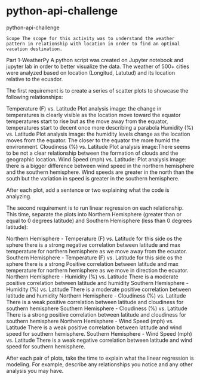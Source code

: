 # python-api-challenge
python-api-challenge

	Scope The scope for this activity was to understand the weather pattern in relationship with location in order to find an optimal vacation destination.

Part 1-WeatherPy 
	A python script was created on Jupyter notebook and jupyter lab in order to better visualize the data. The weather of 500+ cities were analyzed based on location (Longitud, Latutud) and its location relative to the ecuador.

The first requirement is to create a series of scatter plots to showcase the following relationships:

Temperature (F) vs. Latitude
	Plot analysis image: the change in temperatures is clearly visible as the location move toward the equator temperatures start to rise but as the move away from the equator, temperatures start to decent once more describing a parabola
Humidity (%) vs. Latitude
	Plot analysis image: the humidity levels change as the location moves from the equator. The closer to the equator the more humid the environment.
Cloudiness (%) vs. Latitude
	Plot analysis image:There seems to be not a clear relationship between the formation of clouds and the geographic location.
Wind Speed (mph) vs. Latitude:
	Plot analysis image: there is a bigger difference between wind speed in the northern hemisphere and the southern hemisphere. Wind speeds are greater in the north than the south but the variation in speed is greater in the southern hemisphere. 

After each plot, add a sentence or two explaining what the code is analyzing.

The second requirement is to run linear regression on each relationship. This time, separate the plots into Northern Hemisphere (greater than or equal to 0 degrees latitude) and Southern Hemisphere (less than 0 degrees latitude):

Northern Hemisphere - Temperature (F) vs. Latitude
	for this side os the sphere there is a strong negative correlation between latitude and max temperature for northern hemisphere as we move away from the ecuator.
Southern Hemisphere - Temperature (F) vs. Latitude
	for this side os the sphere there is a strong Positive correlation between latitude and max temperature for northern hemisphere as we move in direction the ecuator.
Northern Hemisphere - Humidity (%) vs. Latitude
	There is a moderate positive correlation between latitude and humidity
Southern Hemisphere - Humidity (%) vs. Latitude
There is a moderate positive correlation between latitude and humidity
Northern Hemisphere - Cloudiness (%) vs. Latitude
	There is a weak positive correlation between latitude and cloudiness for southern hemisphere
Southern Hemisphere - Cloudiness (%) vs. Latitude
	There is a strong positive correlation between latitude and cloudiness for southern hemisphere
Northern Hemisphere - Wind Speed (mph) vs. Latitude
	There is a weak positive correlation between latitude and wind speed for southern hemisphere.
Southern Hemisphere - Wind Speed (mph) vs. Latitude
	There is a weak negative correlation between latitude and wind speed for southern hemisphere.

After each pair of plots, take the time to explain what the linear regression is modeling. For example, describe any relationships you notice and any other analysis you may have.
